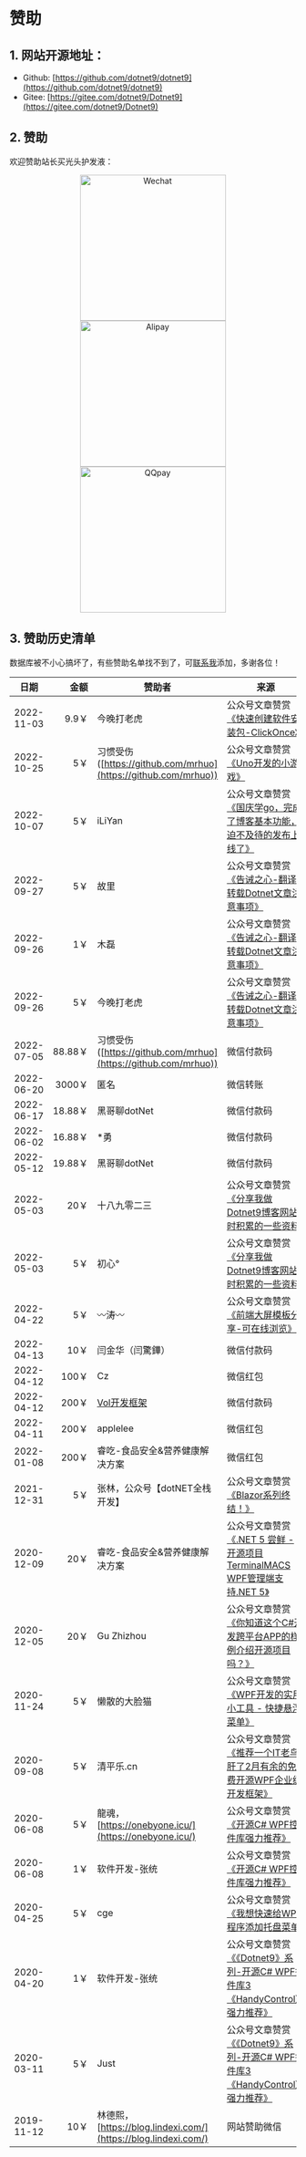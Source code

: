 # 赞助

## 1. 网站开源地址：

- Github: [https://github.com/dotnet9/dotnet9](https://github.com/dotnet9/dotnet9)
- Gitee: [https://gitee.com/dotnet9/Dotnet9](https://gitee.com/dotnet9/Dotnet9)

## 2. 赞助

欢迎赞助站长买光头护发液：

<div align="center">
<img src="https://img1.dotnet9.com/pays/WeChatPay.jpg" width="256" alt="Wechat"><img src="https://img1.Dotnet9.com/pays/AliPay.jpg" style="margin-left: 5px; margin-right: 5px;" width="256" alt="Alipay"><img src="https://img1.dotnet9.com/pays/QQPay.jpg" width="256" alt="QQpay">
</div>

## 3. 赞助历史清单

数据库被不小心搞坏了，有些赞助名单找不到了，可[联系我](https://dotnet9.com/about)添加，多谢各位！

| 日期        | 金额  | 赞助者                       | 来源                                                                    |
| ---------- | ----: | --------------------------- | ----------------------------------------------------------------------- |
| 2022-11-03 | 9.9￥   | 今晚打老虎 | 公众号文章赞赏[《快速创建软件安装包-ClickOnce》](https://mp.weixin.qq.com/s/zcO1J-AqiK7LkU52MRwmqw) |
| 2022-10-25 | 5￥   | 习惯受伤([https://github.com/mrhuo](https://github.com/mrhuo)) | 公众号文章赞赏[《Uno开发的小游戏》](https://mp.weixin.qq.com/s/H-Vl2k3f3MkqVBn5tZZauQ) |
| 2022-10-07 | 5￥   | iLiYan | 公众号文章赞赏[《国庆学go，完成了博客基本功能，迫不及待的发布上线了》](https://mp.weixin.qq.com/s/sJyb3rEIXsgrlsNDnDx2rQ) |
| 2022-09-27 | 5￥   | 故里 | 公众号文章赞赏[《告诫之心-翻译转载Dotnet文章注意事项》](https://mp.weixin.qq.com/s/iVXVwtBlIygSRpp7kdSJ1A) |
| 2022-09-26 | 1￥   | 木磊 | 公众号文章赞赏[《告诫之心-翻译转载Dotnet文章注意事项》](https://mp.weixin.qq.com/s/iVXVwtBlIygSRpp7kdSJ1A) |
| 2022-09-26 | 5￥   | 今晚打老虎 | 公众号文章赞赏[《告诫之心-翻译转载Dotnet文章注意事项》](https://mp.weixin.qq.com/s/iVXVwtBlIygSRpp7kdSJ1A) |
| 2022-07-05 | 88.88￥   | 习惯受伤([https://github.com/mrhuo](https://github.com/mrhuo)) | 微信付款码 |
| 2022-06-20 | 3000￥   | 匿名 | 微信转账 |
| 2022-06-17 | 18.88￥   | 黑哥聊dotNet | 微信付款码 |
| 2022-06-02 | 16.88￥   | *勇 | 微信付款码 |
| 2022-05-12 | 19.88￥   | 黑哥聊dotNet | 微信付款码 |
| 2022-05-03 | 20￥   | 十八九零二三 | 公众号文章赞赏[《分享我做Dotnet9博客网站时积累的一些资料》](https://mp.weixin.qq.com/s/DVN5v0Img8VRxqXY41o4rQ) |
| 2022-05-03 | 5￥   | 初心° | 公众号文章赞赏[《分享我做Dotnet9博客网站时积累的一些资料》](https://mp.weixin.qq.com/s/DVN5v0Img8VRxqXY41o4rQ) |
| 2022-04-22 | 5￥   | 〰涛〰 | 公众号文章赞赏[《前端大屏模板分享-可在线浏览》](https://mp.weixin.qq.com/s/jlsB1VzTS7cE7YMdUPxukQ) |
| 2022-04-13 | 10￥ | 闫金华（闫驚鏵） | 微信付款码 |
| 2022-04-12 | 100￥ | Cz | 微信红包 |
| 2022-04-12 | 200￥ | [Vol开发框架](http://www.volcore.xyz/) | 微信付款码 |
| 2022-04-11 | 200￥ | applelee | 微信红包 |
| 2022-01-08 | 200￥ | 睿吃-食品安全&营养健康解决方案 | 微信红包 |
| 2021-12-31 | 5￥   | 张林，公众号【dotNET全栈开发】 | 公众号文章赞赏[《Blazor系列终结！》](https://mp.weixin.qq.com/s/RTBXmC9joMqdjzvEa8k4Eg) |
| 2020-12-09 | 20￥  | 睿吃-食品安全&营养健康解决方案 | 公众号文章赞赏[《.NET 5 尝鲜 - 开源项目TerminalMACS WPF管理端支持.NET 5》](https://mp.weixin.qq.com/s/O90QuhA5IQwFpaAHAZx9EQ) |
| 2020-12-05 | 20￥  | Gu Zhizhou                   | 公众号文章赞赏[《你知道这个C#开发跨平台APP的样例介绍开源项目吗？》](https://mp.weixin.qq.com/s/1Dgsk_m3qBKRCPk7hSOsFw) |
| 2020-11-24 | 5￥   | 懒散的大脸猫                  | 公众号文章赞赏[《WPF开发的实用小工具 - 快捷悬浮菜单》](https://mp.weixin.qq.com/s/rtW8yfSMWbCiMxGcVyM_SA) |
| 2020-09-08 | 5￥   | 清平乐.cn                     | 公众号文章赞赏[《推荐一个IT老鸟肝了2月有余的免费开源WPF企业级开发框架》](https://mp.weixin.qq.com/s/Gk-UOvfdqfJczwUTF3YNNQ) |
| 2020-06-08 | 5￥   | 龍魂，[https://onebyone.icu/](https://onebyone.icu/)   | 公众号文章赞赏[《开源C# WPF控件库强力推荐》](https://mp.weixin.qq.com/s/hVhWMbDwLSuK74V1IzJy3Q) |
| 2020-06-08 | 1￥   | 软件开发-张统                  | 公众号文章赞赏[《开源C# WPF控件库强力推荐》](https://mp.weixin.qq.com/s/hVhWMbDwLSuK74V1IzJy3Q)  |
| 2020-04-25 | 5￥   | cge                          | 公众号文章赞赏[《我想快速给WPF程序添加托盘菜单》](https://mp.weixin.qq.com/s/zQS-B10uiR24I1eZzIlSxA) |
| 2020-04-20 | 1￥   | 软件开发-张统                | 公众号文章赞赏[《《Dotnet9》系列-开源C# WPF控件库3《HandyControl》强力推荐》](https://mp.weixin.qq.com/s/Fwz_Mihv54BOcll72fcw0w) |
| 2020-03-11 | 5￥   | Just                        | 公众号文章赞赏[《《Dotnet9》系列-开源C# WPF控件库3《HandyControl》强力推荐》](https://mp.weixin.qq.com/s/Fwz_Mihv54BOcll72fcw0w) |
| 2019-11-12 | 10￥  | 林德熙，[https://blog.lindexi.com/](https://blog.lindexi.com/) | 网站赞助微信 |